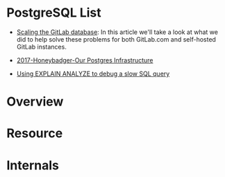 

# PostgreSQL List

- [Scaling the GitLab database](http://hn.premii.com/#/article/15586488): In this article we'll take a look at what we did to help solve these problems for both GitLab.com and self-hosted GitLab instances.

- [2017-Honeybadger-Our Postgres Infrastructure](http://blog.honeybadger.io/our-postgres-infrastructure/)

- [Using EXPLAIN ANALYZE to debug a slow SQL query](http://6me.us/VBTwlM)

# Overview

# Resource

# Internals
